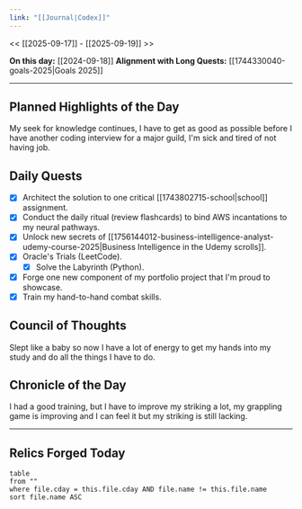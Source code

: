 ```yaml
---
link: "[[Journal|Codex]]"
---
```

<< [[2025-09-17]] - [[2025-09-19]] >>

**On this day:** [[2024-09-18]]
**Alignment with Long Quests:** [[1744330040-goals-2025|Goals 2025]]

---
## Planned Highlights of the Day
My seek for knowledge continues, I have to get as good as possible before I have another coding interview for a major guild, I'm sick and tired of not having job.

## Daily Quests
- [x] Architect the solution to one critical [[1743802715-school|school]] assignment.
- [x] Conduct the daily ritual (review flashcards) to bind AWS incantations to my neural pathways.
- [x] Unlock new secrets of [[1756144012-business-intelligence-analyst-udemy-course-2025|Business Intelligence in the Udemy scrolls]].
- [x] Oracle's Trials (LeetCode).
	- [x] Solve the Labyrinth (Python).
- [x] Forge one new component of my portfolio project that I'm proud to showcase.
- [x] Train my hand-to-hand combat skills.

## Council of Thoughts
Slept like a baby so now I have a lot of energy to get my hands into my study and do all the things I have to do.

## Chronicle of the Day
I had a good training, but I have to improve my striking a lot, my grappling game is improving and I can feel it but my striking is still lacking.

---
## Relics Forged Today
```dataview
table
from ""
where file.cday = this.file.cday AND file.name != this.file.name
sort file.name ASC
```

